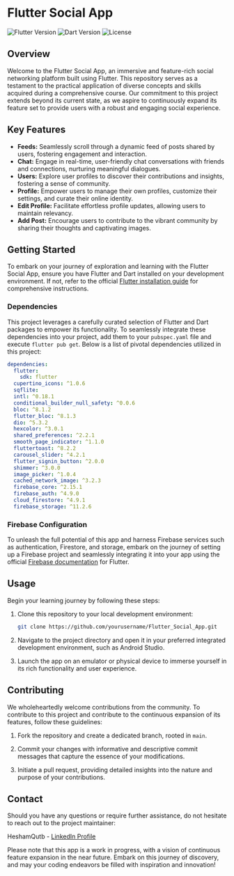 # Flutter Social App

![Flutter Version](https://img.shields.io/badge/Flutter-v2.5.0-9cf) ![Dart Version](https://img.shields.io/badge/Dart-v2.14.0-blue) ![License](https://img.shields.io/github/license/yourusername/Flutter_Social_App)

## Overview

Welcome to the Flutter Social App, an immersive and feature-rich social networking platform built using Flutter. This repository serves as a testament to the practical application of diverse concepts and skills acquired during a comprehensive course. Our commitment to this project extends beyond its current state, as we aspire to continuously expand its feature set to provide users with a robust and engaging social experience.

## Key Features

- **Feeds:** Seamlessly scroll through a dynamic feed of posts shared by users, fostering engagement and interaction.
- **Chat:** Engage in real-time, user-friendly chat conversations with friends and connections, nurturing meaningful dialogues.
- **Users:** Explore user profiles to discover their contributions and insights, fostering a sense of community.
- **Profile:** Empower users to manage their own profiles, customize their settings, and curate their online identity.
- **Edit Profile:** Facilitate effortless profile updates, allowing users to maintain relevancy.
- **Add Post:** Encourage users to contribute to the vibrant community by sharing their thoughts and captivating images.

## Getting Started

To embark on your journey of exploration and learning with the Flutter Social App, ensure you have Flutter and Dart installed on your development environment. If not, refer to the official [Flutter installation guide](https://flutter.dev/docs/get-started/install) for comprehensive instructions.

### Dependencies

This project leverages a carefully curated selection of Flutter and Dart packages to empower its functionality. To seamlessly integrate these dependencies into your project, add them to your `pubspec.yaml` file and execute `flutter pub get`. Below is a list of pivotal dependencies utilized in this project:

```yaml
dependencies:
  flutter:
    sdk: flutter
  cupertino_icons: ^1.0.6
  sqflite:
  intl: ^0.18.1
  conditional_builder_null_safety: ^0.0.6
  bloc: ^8.1.2
  flutter_bloc: ^8.1.3
  dio: ^5.3.2
  hexcolor: ^3.0.1
  shared_preferences: ^2.2.1
  smooth_page_indicator: ^1.1.0
  fluttertoast: ^8.2.2
  carousel_slider: ^4.2.1
  flutter_signin_button: ^2.0.0
  shimmer: ^3.0.0
  image_picker: ^1.0.4
  cached_network_image: ^3.2.3
  firebase_core: ^2.15.1
  firebase_auth: ^4.9.0
  cloud_firestore: ^4.9.1
  firebase_storage: ^11.2.6
```

### Firebase Configuration

To unleash the full potential of this app and harness Firebase services such as authentication, Firestore, and storage, embark on the journey of setting up a Firebase project and seamlessly integrating it into your app using the official [Firebase documentation](https://firebase.google.com/docs/flutter/setup) for Flutter.

## Usage

Begin your learning journey by following these steps:

1. Clone this repository to your local development environment:

   ```bash
   git clone https://github.com/yourusername/Flutter_Social_App.git
   ```

2. Navigate to the project directory and open it in your preferred integrated development environment, such as Android Studio.

3. Launch the app on an emulator or physical device to immerse yourself in its rich functionality and user experience.

## Contributing

We wholeheartedly welcome contributions from the community. To contribute to this project and contribute to the continuous expansion of its features, follow these guidelines:

1. Fork the repository and create a dedicated branch, rooted in `main`.

2. Commit your changes with informative and descriptive commit messages that capture the essence of your modifications.

3. Initiate a pull request, providing detailed insights into the nature and purpose of your contributions.

## Contact

Should you have any questions or require further assistance, do not hesitate to reach out to the project maintainer:

HeshamQutb - [LinkedIn Profile](https://www.linkedin.com/in/hesham-qutb-bba58a241/)

Please note that this app is a work in progress, with a vision of continuous feature expansion in the near future. Embark on this journey of discovery, and may your coding endeavors be filled with inspiration and innovation!
